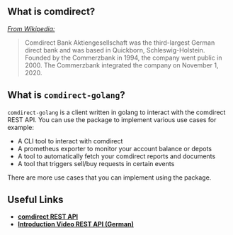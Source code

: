 ## What is comdirect?
[*From Wikipedia:*](https://en.wikipedia.org/wiki/Comdirect_Bank)
> Comdirect Bank Aktiengesellschaft was the third-largest German direct bank and was based in Quickborn, Schleswig-Holstein.
> Founded by the Commerzbank in 1994, the company went public in 2000. The Commerzbank integrated the company on November 1, 2020.

## What is `comdirect-golang`?
`comdirect-golang` is a client written in golang to interact with the comdirect REST API.
You can use the package to implement various use cases for example:
* A CLI tool to interact with comdirect
* A prometheus exporter to monitor your account balance or depots
* A tool to automatically fetch your comdirect reports and documents
* A tool that triggers sell/buy requests in certain events

There are more use cases that you can implement using the package.

## Useful Links
* [**comdirect REST API**](https://www.comdirect.de/cms/kontakt-zugaenge-api.html)
* [**Introduction Video REST API (German)**](https://www.youtube.com/watch?v=HNTeqKTCKTs)
